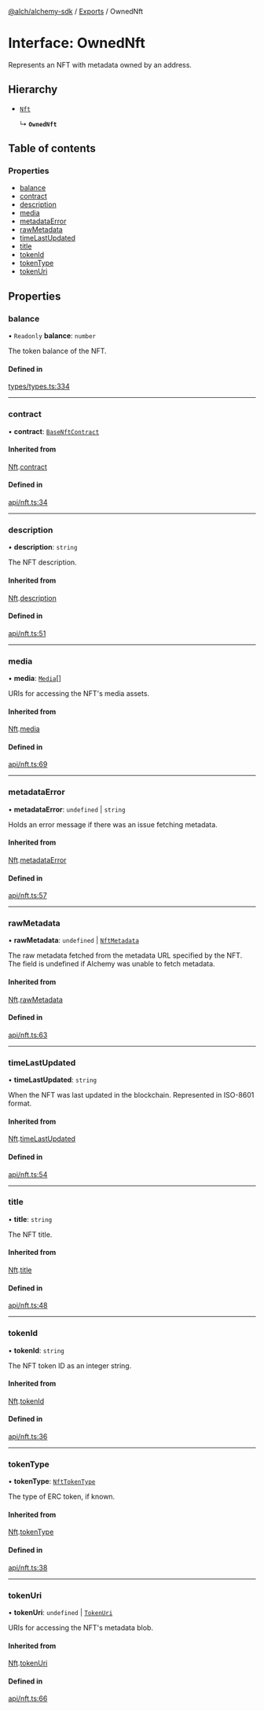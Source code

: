[@alch/alchemy-sdk](../README.md) / [Exports](../modules.md) / OwnedNft

# Interface: OwnedNft

Represents an NFT with metadata owned by an address.

## Hierarchy

- [`Nft`](Nft.md)

  ↳ **`OwnedNft`**

## Table of contents

### Properties

- [balance](OwnedNft.md#balance)
- [contract](OwnedNft.md#contract)
- [description](OwnedNft.md#description)
- [media](OwnedNft.md#media)
- [metadataError](OwnedNft.md#metadataerror)
- [rawMetadata](OwnedNft.md#rawmetadata)
- [timeLastUpdated](OwnedNft.md#timelastupdated)
- [title](OwnedNft.md#title)
- [tokenId](OwnedNft.md#tokenid)
- [tokenType](OwnedNft.md#tokentype)
- [tokenUri](OwnedNft.md#tokenuri)

## Properties

### balance

• `Readonly` **balance**: `number`

The token balance of the NFT.

#### Defined in

[types/types.ts:334](https://github.com/alchemyplatform/alchemy-sdk-js/blob/865aa2b/src/types/types.ts#L334)

___

### contract

• **contract**: [`BaseNftContract`](BaseNftContract.md)

#### Inherited from

[Nft](Nft.md).[contract](Nft.md#contract)

#### Defined in

[api/nft.ts:34](https://github.com/alchemyplatform/alchemy-sdk-js/blob/865aa2b/src/api/nft.ts#L34)

___

### description

• **description**: `string`

The NFT description.

#### Inherited from

[Nft](Nft.md).[description](Nft.md#description)

#### Defined in

[api/nft.ts:51](https://github.com/alchemyplatform/alchemy-sdk-js/blob/865aa2b/src/api/nft.ts#L51)

___

### media

• **media**: [`Media`](Media.md)[]

URIs for accessing the NFT's media assets.

#### Inherited from

[Nft](Nft.md).[media](Nft.md#media)

#### Defined in

[api/nft.ts:69](https://github.com/alchemyplatform/alchemy-sdk-js/blob/865aa2b/src/api/nft.ts#L69)

___

### metadataError

• **metadataError**: `undefined` \| `string`

Holds an error message if there was an issue fetching metadata.

#### Inherited from

[Nft](Nft.md).[metadataError](Nft.md#metadataerror)

#### Defined in

[api/nft.ts:57](https://github.com/alchemyplatform/alchemy-sdk-js/blob/865aa2b/src/api/nft.ts#L57)

___

### rawMetadata

• **rawMetadata**: `undefined` \| [`NftMetadata`](NftMetadata.md)

The raw metadata fetched from the metadata URL specified by the NFT. The
field is undefined if Alchemy was unable to fetch metadata.

#### Inherited from

[Nft](Nft.md).[rawMetadata](Nft.md#rawmetadata)

#### Defined in

[api/nft.ts:63](https://github.com/alchemyplatform/alchemy-sdk-js/blob/865aa2b/src/api/nft.ts#L63)

___

### timeLastUpdated

• **timeLastUpdated**: `string`

When the NFT was last updated in the blockchain. Represented in ISO-8601 format.

#### Inherited from

[Nft](Nft.md).[timeLastUpdated](Nft.md#timelastupdated)

#### Defined in

[api/nft.ts:54](https://github.com/alchemyplatform/alchemy-sdk-js/blob/865aa2b/src/api/nft.ts#L54)

___

### title

• **title**: `string`

The NFT title.

#### Inherited from

[Nft](Nft.md).[title](Nft.md#title)

#### Defined in

[api/nft.ts:48](https://github.com/alchemyplatform/alchemy-sdk-js/blob/865aa2b/src/api/nft.ts#L48)

___

### tokenId

• **tokenId**: `string`

The NFT token ID as an integer string.

#### Inherited from

[Nft](Nft.md).[tokenId](Nft.md#tokenid)

#### Defined in

[api/nft.ts:36](https://github.com/alchemyplatform/alchemy-sdk-js/blob/865aa2b/src/api/nft.ts#L36)

___

### tokenType

• **tokenType**: [`NftTokenType`](../enums/NftTokenType.md)

The type of ERC token, if known.

#### Inherited from

[Nft](Nft.md).[tokenType](Nft.md#tokentype)

#### Defined in

[api/nft.ts:38](https://github.com/alchemyplatform/alchemy-sdk-js/blob/865aa2b/src/api/nft.ts#L38)

___

### tokenUri

• **tokenUri**: `undefined` \| [`TokenUri`](TokenUri.md)

URIs for accessing the NFT's metadata blob.

#### Inherited from

[Nft](Nft.md).[tokenUri](Nft.md#tokenuri)

#### Defined in

[api/nft.ts:66](https://github.com/alchemyplatform/alchemy-sdk-js/blob/865aa2b/src/api/nft.ts#L66)
